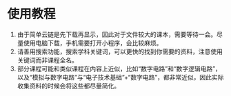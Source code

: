# 使用教程

1. 由于简单云链是先下载再显示，因此对于文件较大的课本，需要等待一会。尽量使用电脑下载，手机需要打开小程序，会比较麻烦。
2. 请善用搜索功能，搜索学科关键词，可以更快的找到你需要的资料，注意使用关键词而非课程全名。
3. 部分课程可能和类似课程在内容上近似，比如“数字电路”和“数字逻辑电路”，以及“模拟与数字电路”与“电子技术基础”+“数字电路”，都非常近似，因此实际收集资料的时候会将这些都尽量简化。
